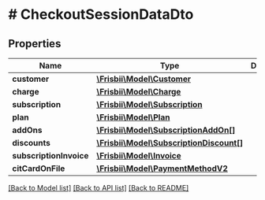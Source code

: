 # # CheckoutSessionDataDto

## Properties

Name | Type | Description | Notes
------------ | ------------- | ------------- | -------------
**customer** | [**\Frisbii\Model\Customer**](Customer.md) |  | [optional]
**charge** | [**\Frisbii\Model\Charge**](Charge.md) |  | [optional]
**subscription** | [**\Frisbii\Model\Subscription**](Subscription.md) |  | [optional]
**plan** | [**\Frisbii\Model\Plan**](Plan.md) |  | [optional]
**addOns** | [**\Frisbii\Model\SubscriptionAddOn[]**](SubscriptionAddOn.md) |  | [optional]
**discounts** | [**\Frisbii\Model\SubscriptionDiscount[]**](SubscriptionDiscount.md) |  | [optional]
**subscriptionInvoice** | [**\Frisbii\Model\Invoice**](Invoice.md) |  | [optional]
**citCardOnFile** | [**\Frisbii\Model\PaymentMethodV2**](PaymentMethodV2.md) |  | [optional]

[[Back to Model list]](../../README.md#models) [[Back to API list]](../../README.md#endpoints) [[Back to README]](../../README.md)
